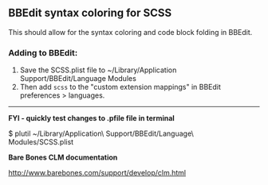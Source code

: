 ## BBEdit syntax coloring for SCSS

This should allow for the syntax coloring and code block folding in BBEdit.

### Adding to BBEdit:

1. Save the SCSS.plist file to ~/Library/Application Support/BBEdit/Language Modules
2. Then add `scss` to the "custom extension mappings" in BBEdit preferences > languages.

---

**FYI - quickly test changes to .pfile file in terminal**

$ plutil ~/Library/Application\ Support/BBEdit/Language\ Modules/SCSS.plist

**Bare Bones CLM documentation**

http://www.barebones.com/support/develop/clm.html
